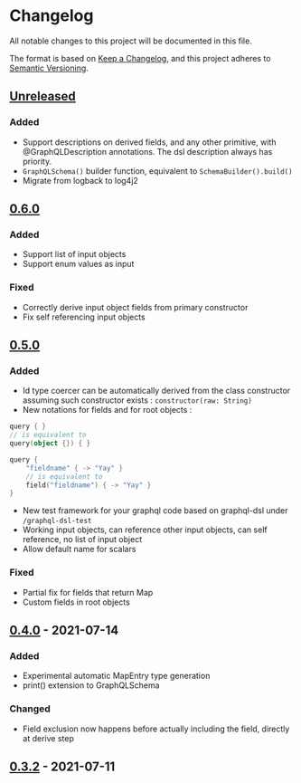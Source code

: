 # Changelog

All notable changes to this project will be documented in this file.

The format is based on [Keep a Changelog](https://keepachangelog.com/en/1.0.0/), and this project adheres
to [Semantic Versioning](https://semver.org/spec/v2.0.0.html).

## [Unreleased]

### Added

- Support descriptions on derived fields, and any other primitive, with @GraphQLDescription annotations. The dsl
  description always has priority.
- `GraphQLSchema()` builder function, equivalent to `SchemaBuilder().build()`
- Migrate from logback to log4j2

## [0.6.0]

### Added

- Support list of input objects
- Support enum values as input

### Fixed

- Correctly derive input object fields from primary constructor
- Fix self referencing input objects

## [0.5.0]

### Added

- Id type coercer can be automatically derived from the class constructor assuming such constructor
  exists : `constructor(raw: String)`
- New notations for fields and for root objects :

```kotlin
query { }
// is equivalent to
query(object {}) { }

query {
    "fieldname" { -> "Yay" }
    // is equivalent to
    field("fieldname") { -> "Yay" }
}
```

- New test framework for your graphql code based on graphql-dsl under `/graphql-dsl-test`
- Working input objects, can reference other input objects, can self reference, no list of input object
- Allow default name for scalars

### Fixed

- Partial fix for fields that return Map
- Custom fields in root objects

## [0.4.0] - 2021-07-14

### Added

- Experimental automatic MapEntry type generation
- print() extension to GraphQLSchema

### Changed

- Field exclusion now happens before actually including the field, directly at derive step

## [0.3.2] - 2021-07-11

[Unreleased]: https://github.com/Gui-Yom/graphql-dsl/compare/v0.6.0...HEAD

[0.6.0]: https://github.com/Gui-Yom/graphql-dsl/compare/v0.5.0...v0.6.0

[0.5.0]: https://github.com/Gui-Yom/graphql-dsl/compare/v0.4.0...v0.5.0

[0.4.0]: https://github.com/Gui-Yom/graphql-dsl/compare/v0.3.2...v0.4.0

[0.3.2]: https://github.com/Gui-Yom/graphql-dsl/releases/tag/v0.3.2
